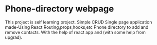 # Phone-directory webpage

This project is self learning project. Simple CRUD
Single page application made-Using React Routing,props,hooks,etc
Phone directory to add and remove contacts.
With the help of react app and
(with some help from upgrad).
